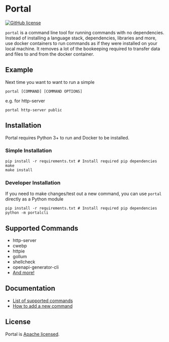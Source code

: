 # Portal

[![GitHub license](https://img.shields.io/badge/license-Apache-blue.svg)](https://github.com/adeboyed/portal/blob/master/LICENSE)


`portal` is a command line tool for running commands with no dependencies.
Instead of installing a language stack, dependencies, libraries and more, use docker containers to run commands as if they were installed on your local machine.
It removes a lot of the bookeeping required to transfer data and files to and from the docker container.

## Example
Next time you want to want to run a simple


    portal [COMMAND] [COMMAND OPTIONS]

e.g. for http-server

    portal http-server public

## Installation

Portal requires Python 3+ to run and Docker to be installed.

### Simple Installation

    pip install -r requirements.txt # Install required pip dependencies
    make
    make install

### Developer Installation

If you need to make changes/test out a new command, you can use `portal` directly as a Python module

    pip install -r requirements.txt # Install required pip dependencies
    python -m portalcli


## Supported Commands

- http-server
- cwebp
- httpie
- gollum
- shellcheck
- openapi-generator-cli
- [And more!](./wiki/COMMANDS.md)


## Documentation

- [List of supported commands](./wiki/COMMANDS.md)
- [How to add a new command](./wiki/ADD_NEW_COMMAND.md)


## License

Portal is [Apache licensed](./LICENSE).
